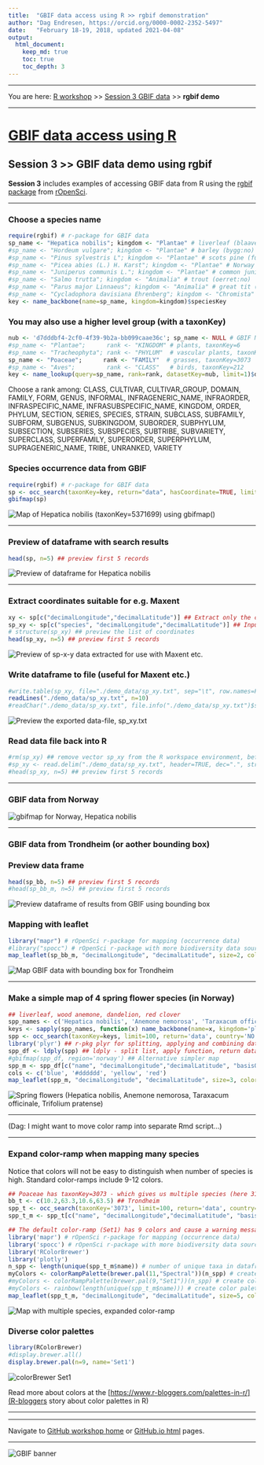 ```yaml
---
title:  "GBIF data access using R >> rgbif demonstration"
author: "Dag Endresen, https://orcid.org/0000-0002-2352-5497"
date:   "February 18-19, 2018, updated 2021-04-08"
output:
  html_document:
    keep_md: true
    toc: true
    toc_depth: 3
---
```


<!-- gbif_demo.html is generated from gbif_demo.Rmd. Please edit that file -->

***

You are here: [R workshop](../) >> [Session 3 GBIF data](./) >> **rgbif demo**

***

# [GBIF data access using R](https://github.com/GBIF-Europe/nordic_oikos_2018_r)

## Session 3 >> GBIF data demo using rgbif

**Session 3** includes examples of accessing GBIF data from R using the [rgbif](https://www.gbif.org/tool/81747/rgbif) [package](https://cran.r-project.org/web/packages/rgbif/index.html) from [rOpenSci](https://ropensci.org/).

***

### Choose a species name

```r
require(rgbif) # r-package for GBIF data
sp_name <- "Hepatica nobilis"; kingdom <- "Plantae" # liverleaf (blaaveis:no), taxonKey=5371699
#sp_name <- "Hordeum vulgare"; kingdom <- "Plantae" # barley (bygg:no)
#sp_name <- "Pinus sylvestris L"; kingdom <- "Plantae" # scots pine (furu:no), taxonKey=5285637
#sp_name <- "Picea abies (L.) H. Karst"; kingdom <- "Plantae" # Norway spruce (gran:no), taxonKey=5284884
#sp_name <- "Juniperus communis L."; kingdom <- "Plantae" # common juniper (einer:no), taxonKey=2684709
#sp_name <- "Salmo trutta"; kingdom <- "Animalia" # trout (oerret:no)
#sp_name <- "Parus major Linnaeus"; kingdom <- "Animalia" # great tit (kjoettmeis:no), taxonKey=8095051
#sp_name <- "Cycladophora davisiana Ehrenberg"; kingdom <- "Chromista" # radiolaria sp., taxonKey=5955869
key <- name_backbone(name=sp_name, kingdom=kingdom)$speciesKey
```

### You may also use a higher level group (with a taxonKey)

```r
nub <- 'd7dddbf4-2cf0-4f39-9b2a-bb099caae36c'; sp_name <- NULL # GBIF NUB taxon backbone datasetKey
#sp_name <- "Plantae";      rank <- "KINGDOM" # plants, taxonKey=6
#sp_name <- "Tracheophyta"; rank <- "PHYLUM"  # vascular plants, taxonKey=7707728
sp_name <- "Poaceae";      rank <- "FAMILY"  # grasses, taxonKey=3073
#sp_name <- "Aves";         rank <- "CLASS"   # birds, taxonKey=212
key <- name_lookup(query=sp_name, rank=rank, datasetKey=nub, limit=1)$data$key # find taxonKey
```
Choose a rank among: CLASS, CULTIVAR, CULTIVAR_GROUP, DOMAIN, FAMILY, FORM, GENUS, INFORMAL, INFRAGENERIC_NAME, INFRAORDER, INFRASPECIFIC_NAME, INFRASUBSPECIFIC_NAME, KINGDOM, ORDER, PHYLUM, SECTION, SERIES, SPECIES, STRAIN, SUBCLASS, SUBFAMILY, SUBFORM, SUBGENUS, SUBKINGDOM, SUBORDER, SUBPHYLUM, SUBSECTION, SUBSERIES, SUBSPECIES, SUBTRIBE, SUBVARIETY, SUPERCLASS, SUPERFAMILY, SUPERORDER, SUPERPHYLUM, SUPRAGENERIC_NAME, TRIBE, UNRANKED, VARIETY

### Species occurrence data from GBIF

```r
require(rgbif) # r-package for GBIF data
sp <- occ_search(taxonKey=key, return="data", hasCoordinate=TRUE, limit=100) 
gbifmap(sp)
```
![Map of *Hepatica nobilis* (taxonKey=5371699) using `gbifmap()`](./demo_data/gbifmap_Hepatica_nobilis.png "gbifmap")

***

### Preview of dataframe with search results

```r
head(sp, n=5) ## preview first 5 records
```
![Preview of dataframe for *Hepatica nobilis*](demo_data/head_sp.png 'head(sp, n=5)')

***

### Extract coordinates suitable for e.g. Maxent

```r
xy <- sp[c("decimalLongitude","decimalLatitude")] ## Extract only the coordinates
sp_xy <- sp[c("species", "decimalLongitude","decimalLatitude")] ## Input format for Maxent
# structure(sp_xy) ## preview the list of coordinates
head(sp_xy, n=5) ## preview first 5 records
```
![Preview of *sp-x-y* data extracted for use with Maxent etc.](./demo_data/head_sp_xy.png "head sp_xy")

### Write dataframe to file (useful for Maxent etc.)

```r
#write.table(sp_xy, file="./demo_data/sp_xy.txt", sep="\t", row.names=FALSE, qmethod="double") ## for Maxent
readLines("./demo_data/sp_xy.txt", n=10)
#readChar("./demo_data/sp_xy.txt", file.info("./demo_data/sp_xy.txt")$size) ## Alternative preview
```
![Preview the exported data-file, `sp_xy.txt`](./demo_data/readLines_sp_xy_txt.png "readlines")

### Read data file back into R

```r
#rm(sp_xy) ## remove vector sp_xy from the R workspace environment, before re-loading
#sp_xy <- read.delim("./demo_data/sp_xy.txt", header=TRUE, dec=".", stringsAsFactors=FALSE)
#head(sp_xy, n=5) ## preview first 5 records
```

***

### GBIF data from Norway

![gbifmap for Norway, *Hepatica nobilis*](./demo_data/gbifmap_norway.png "gbifmap_NO")

***

### GBIF data from Trondheim (or aother bounding box)


### Preview data frame

```r
head(sp_bb, n=5) ## preview first 5 records
#head(sp_bb_m, n=5) ## preview first 5 records
```
![Preview dataframe of results from GBIF using bounding box](./demo_data/head_sp_bb.png "head sp_bb")

### Mapping with leaflet

```r
library("mapr") # rOpenSci r-package for mapping (occurrence data)
#library("spocc") # rOpenSci r-package with more biodiversity data sources than GBIF
map_leaflet(sp_bb_m, "decimalLongitude", "decimalLatitude", size=2, color="blue")
```
![Map GBIF data with bounding box for Trondheim](./demo_data/map_sp_trondheim.png "Leaflet map, Trondheim")

***

### Make a simple map of 4 spring flower species (in Norway)

```r
## liverleaf, wood anemone, dandelion, red clover
spp_names <- c('Hepatica nobilis', 'Anemone nemorosa', 'Taraxacum officinale', 'Trifolium pratense')  
keys <- sapply(spp_names, function(x) name_backbone(name=x, kingdom='plants')$speciesKey, USE.NAMES=FALSE)
spp <- occ_search(taxonKey=keys, limit=100, return='data', country='NO', hasCoordinate=TRUE) ## return list
library('plyr') ## r-pkg plyr for splitting, applying and combining data
spp_df <- ldply(spp) ## ldply - split list, apply function, return dataframe (here list to df)
#gbifmap(spp_df, region='norway') ## Alternative simpler map
spp_m <- spp_df[c("name", "decimalLongitude","decimalLatitude", "basisOfRecord", "year", "municipality")]
cols <- c('blue', '#dddddd', 'yellow', 'red')
map_leaflet(spp_m, "decimalLongitude", "decimalLatitude", size=3, color=cols)
```

![Spring flowers (*Hepatica nobilis, Anemone nemorosa, Taraxacum officinale, Trifolium pratense*)](./demo_data/map_spring_flower.png "Leaflet map of spring flowers")


***

(Dag: I might want to move color ramp into separate Rmd script...)

***

### Expand color-ramp when mapping many species
Notice that colors will not be easy to distinguish when number of species is high. Standard color-ramps include 9-12 colors.

```r
## Poaceae has taxonKey=3073 - which gives us multiple species (here 31 unique "names", 33 unique "taxonKey")
bb_t <- c(10.2,63.3,10.6,63.5) ## Trondheim
spp_t <- occ_search(taxonKey='3073', limit=100, return='data', country='NO', geometry=bb_t, hasCoordinate=TRUE)
spp_t_m <- spp_t[c("name", "decimalLongitude","decimalLatitude", "basisOfRecord", "year", "municipality", "taxonKey")]
```


```r
## The default color-ramp (Set1) has 9 colors and cause a warning message when more than 9 species are included in the same map.
library('mapr') # rOpenSci r-package for mapping (occurrence data)
library('spocc') # rOpenSci r-package with more biodiversity data sources than GBIF
library('RColorBrewer')
library('plotly')
n_spp <- length(unique(spp_t_m$name)) # number of unique taxa in dataframe (USE spp$name, NOT spp$taxonKey)
myColors <- colorRampPalette(brewer.pal(11,"Spectral"))(n_spp) # create color palette with [n_spp] colors
#myColors <- colorRampPalette(brewer.pal(9,"Set1"))(n_spp) # create color palette with [n_spp] colors
#myColors <- rainbow(length(unique(spp_t_m$name))) # create color palette with [n_spp] colors
map_leaflet(spp_t_m, "decimalLongitude", "decimalLatitude", size=5, color=myColors)
```
![Map with multiple species, expanded color-ramp](./demo_data/map_trd_spp.png "Leaflet map")


### Diverse color palettes


```r
library(RColorBrewer)
#display.brewer.all()
display.brewer.pal(n=9, name='Set1')
```
![colorBrewer Set1](./demo_data/display-brewer-pal_Set1.png "colorBrewer Set1")

Read more about colors at the [https://www.r-bloggers.com/palettes-in-r/](R-bloggers story about color palettes in R)

***

***

Navigate to [GitHub workshop home](https://github.com/GBIF-Europe/nordic_oikos_2018_r) or [GitHub.io html](https://gbif-europe.github.io/nordic_oikos_2018_r/) pages.

***

![](../demo_data/gbif-norway-full.png "GBIF banner")
